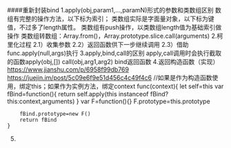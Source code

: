 ####重新封装bind
1.apply(obj,param1,...,paramN)形式的参数和类数组区别
    数组有完整的操作方法，以下标为索引；
    类数组实际是字面量对象，以下标为键值，不过多了length属性。
    类数组有push操作，以类数组length值为基础索引做操作
    类数组转数组：Array.from()，Array.prototype.slice.call(arguments)
2.柯里化过程
    2.1）收集参数
    2.2）返回函数供下一步继续调用
    2.3）借助func.apply(null,args)执行
3.apply,bind,call的区别
    apply,call调用时会执行截取的函数apply(obj,[]) call(obj,arg1,arg2)
    bind返回函数
4.返回构造函数（实现）
    https://www.jianshu.com/p/6958f99db769
    https://juejin.im/post/5c09e6f9e51d456c4c49f4c6
    //如果是作为构造函数使用，绑定this；如果作为实例方法，绑定context
    func(context){
        let self=this
        var fBind=function(){
            return self.apply(this instanceof fBind?this:context,arguments)
        }
        var F=function(){}
        F.prototype=this.prototype

        fBind.prototype=new F()
        return fBind
    }
5.